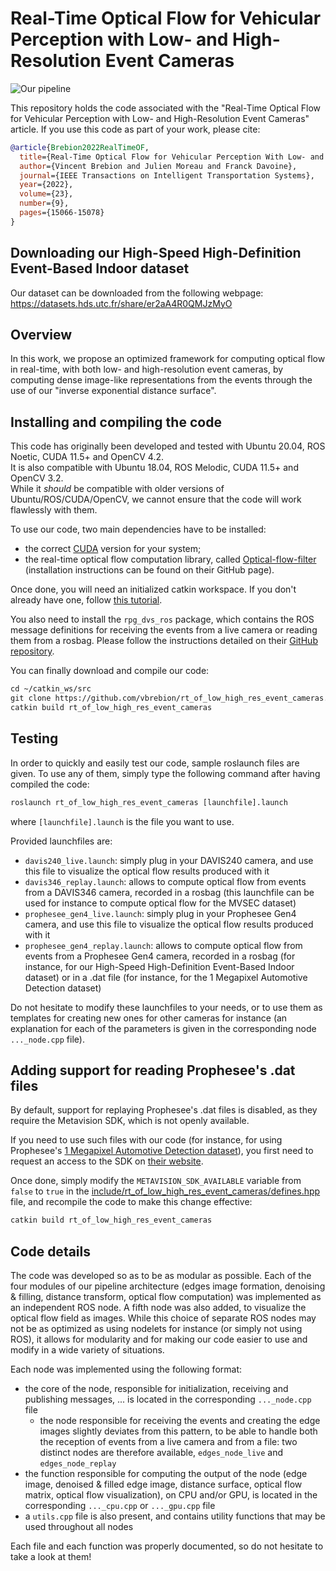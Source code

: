 # Real-Time Optical Flow for Vehicular Perception with Low- and High-Resolution Event Cameras

![Our pipeline](https://www.hds.utc.fr/~vbrebion/dokuwiki/_media/fr/pipeline.png?)

This repository holds the code associated with the "Real-Time Optical Flow for Vehicular Perception with Low- and High-Resolution Event Cameras" article. If you use this code as part of your work, please cite:

```BibTeX
@article{Brebion2022RealTimeOF,
  title={Real-Time Optical Flow for Vehicular Perception With Low- and High-Resolution Event Cameras},
  author={Vincent Brebion and Julien Moreau and Franck Davoine},
  journal={IEEE Transactions on Intelligent Transportation Systems},
  year={2022},
  volume={23},
  number={9},
  pages={15066-15078}
}
```

## Downloading our High-Speed High-Definition Event-Based Indoor dataset

Our dataset can be downloaded from the following webpage: <https://datasets.hds.utc.fr/share/er2aA4R0QMJzMyO>

## Overview

In this work, we propose an optimized framework for computing optical flow in real-time, with both low- and high-resolution event cameras, by computing dense image-like representations from the events through the use of our "inverse exponential distance surface".

## Installing and compiling the code

This code has originally been developed and tested with Ubuntu 20.04, ROS Noetic, CUDA 11.5+ and OpenCV 4.2.\
It is also compatible with Ubuntu 18.04, ROS Melodic, CUDA 11.5+ and OpenCV 3.2.\
While it *should* be compatible with older versions of Ubuntu/ROS/CUDA/OpenCV, we cannot ensure that the code will work flawlessly with them.

To use our code, two main dependencies have to be installed:

- the correct [CUDA](https://developer.nvidia.com/cuda-downloads) version for your system;
- the real-time optical flow computation library, called [Optical-flow-filter](https://github.com/jadarve/optical-flow-filter) (installation instructions can be found on their GitHub page).

Once done, you will need an initialized catkin workspace. If you don't already have one, follow [this tutorial](http://wiki.ros.org/catkin/Tutorials/create_a_workspace).

You also need to install the `rpg_dvs_ros` package, which contains the ROS message definitions for receiving the events from a live camera or reading them from a rosbag. Please follow the instructions detailed on their [GitHub repository](https://github.com/uzh-rpg/rpg_dvs_ros).

You can finally download and compile our code:

```txt
cd ~/catkin_ws/src
git clone https://github.com/vbrebion/rt_of_low_high_res_event_cameras.git
catkin build rt_of_low_high_res_event_cameras
```

## Testing

In order to quickly and easily test our code, sample roslaunch files are given. To use any of them, simply type the following command after having compiled the code:

```txt
roslaunch rt_of_low_high_res_event_cameras [launchfile].launch
```

where `[launchfile].launch` is the file you want to use.

Provided launchfiles are:

- `davis240_live.launch`: simply plug in your DAVIS240 camera, and use this file to visualize the optical flow results produced with it
- `davis346_replay.launch`: allows to compute optical flow from events from a DAVIS346 camera, recorded in a rosbag (this launchfile can be used for instance to compute optical flow for the MVSEC dataset)
- `prophesee_gen4_live.launch`: simply plug in your Prophesee Gen4 camera, and use this file to visualize the optical flow results produced with it
- `prophesee_gen4_replay.launch`: allows to compute optical flow from events from a Prophesee Gen4 camera, recorded in a rosbag (for instance, for our High-Speed High-Definition Event-Based Indoor dataset) or in a .dat file (for instance, for the 1 Megapixel Automotive Detection dataset)

Do not hesitate to modify these launchfiles to your needs, or to use them as templates for creating new ones for other cameras for instance (an explanation for each of the parameters is given in the corresponding node `..._node.cpp` file).

## Adding support for reading Prophesee's .dat files

By default, support for replaying Prophesee's .dat files is disabled, as they require the Metavision SDK, which is not openly available.

If you need to use such files with our code (for instance, for using Prophesee's [1 Megapixel Automotive Detection dataset](https://www.prophesee.ai/2020/11/24/automotive-megapixel-event-based-dataset/)), you first need to request an access to the SDK on [their website](https://www.prophesee.ai/metavision-intelligence/).

Once done, simply modify the `METAVISION_SDK_AVAILABLE` variable from `false` to `true` in the [include/rt_of_low_high_res_event_cameras/defines.hpp](./include/rt_of_low_high_res_event_cameras/defines.hpp) file, and recompile the code to make this change effective:

```txt
catkin build rt_of_low_high_res_event_cameras
```

## Code details

The code was developed so as to be as modular as possible. Each of the four modules of our pipeline architecture (edges image formation, denoising & filling, distance transform, optical flow computation) was implemented as an independent ROS node. A fifth node was also added, to visualize the optical flow field as images. While this choice of separate ROS nodes may not be as optimized as using nodelets for instance (or simply not using ROS), it allows for modularity and for making our code easier to use and modify in a wide variety of situations.

Each node was implemented using the following format:

- the core of the node, responsible for initialization, receiving and publishing messages, ... is located in the corresponding `..._node.cpp` file
  - the node responsible for receiving the events and creating the edge images slightly deviates from this pattern, to be able to handle both the reception of events from a live camera and from a file: two distinct nodes are therefore available, `edges_node_live` and `edges_node_replay`
- the function responsible for computing the output of the node (edge image, denoised & filled edge image, distance surface, optical flow matrix, optical flow visualization), on CPU and/or GPU, is located in the corresponding `..._cpu.cpp` or `..._gpu.cpp` file
- a `utils.cpp` file is also present, and contains utility functions that may be used throughout all nodes

Each file and each function was properly documented, so do not hesitate to take a look at them!
